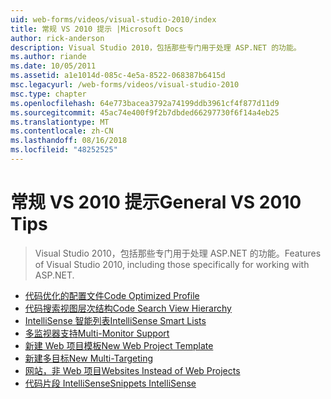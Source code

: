 ```yaml
---
uid: web-forms/videos/visual-studio-2010/index
title: 常规 VS 2010 提示 |Microsoft Docs
author: rick-anderson
description: Visual Studio 2010，包括那些专门用于处理 ASP.NET 的功能。
ms.author: riande
ms.date: 10/05/2011
ms.assetid: a1e1014d-085c-4e5a-8522-068387b6415d
msc.legacyurl: /web-forms/videos/visual-studio-2010
msc.type: chapter
ms.openlocfilehash: 64e773bacea3792a74199ddb3961cf4f877d11d9
ms.sourcegitcommit: 45ac74e400f9f2b7dbded66297730f6f14a4eb25
ms.translationtype: MT
ms.contentlocale: zh-CN
ms.lasthandoff: 08/16/2018
ms.locfileid: "48252525"
---
```

<a name="general-vs-2010-tips"></a><span data-ttu-id="31958-103">常规 VS 2010 提示</span><span class="sxs-lookup"><span data-stu-id="31958-103">General VS 2010 Tips</span></span>
====================
> <span data-ttu-id="31958-104">Visual Studio 2010，包括那些专门用于处理 ASP.NET 的功能。</span><span class="sxs-lookup"><span data-stu-id="31958-104">Features of Visual Studio 2010, including those specifically for working with ASP.NET.</span></span>


- [<span data-ttu-id="31958-105">代码优化的配置文件</span><span class="sxs-lookup"><span data-stu-id="31958-105">Code Optimized Profile</span></span>](visual-studio-2010-quick-hit-code-optimized-profile.md)
- [<span data-ttu-id="31958-106">代码搜索视图层次结构</span><span class="sxs-lookup"><span data-stu-id="31958-106">Code Search View Hierarchy</span></span>](visual-studio-2010-quick-hit-code-search-view-hierarchy.md)
- [<span data-ttu-id="31958-107">IntelliSense 智能列表</span><span class="sxs-lookup"><span data-stu-id="31958-107">IntelliSense Smart Lists</span></span>](visual-studio-2010-quick-hit-intellisense-smart-lists.md)
- [<span data-ttu-id="31958-108">多监视器支持</span><span class="sxs-lookup"><span data-stu-id="31958-108">Multi-Monitor Support</span></span>](visual-studio-2010-quick-hit-multi-monitor-support.md)
- [<span data-ttu-id="31958-109">新建 Web 项目模板</span><span class="sxs-lookup"><span data-stu-id="31958-109">New Web Project Template</span></span>](visual-studio-2010-quick-hit-new-web-project-template.md)
- [<span data-ttu-id="31958-110">新建多目标</span><span class="sxs-lookup"><span data-stu-id="31958-110">New Multi-Targeting</span></span>](visual-studio-2010-quick-hit-new-multi-targeting.md)
- [<span data-ttu-id="31958-111">网站，非 Web 项目</span><span class="sxs-lookup"><span data-stu-id="31958-111">Websites Instead of Web Projects</span></span>](visual-studio-2010-quick-hit-websites-instead-of-web-projects.md)
- [<span data-ttu-id="31958-112">代码片段 IntelliSense</span><span class="sxs-lookup"><span data-stu-id="31958-112">Snippets IntelliSense</span></span>](visual-studio-2010-quick-hit-snippets-intellisense.md)
